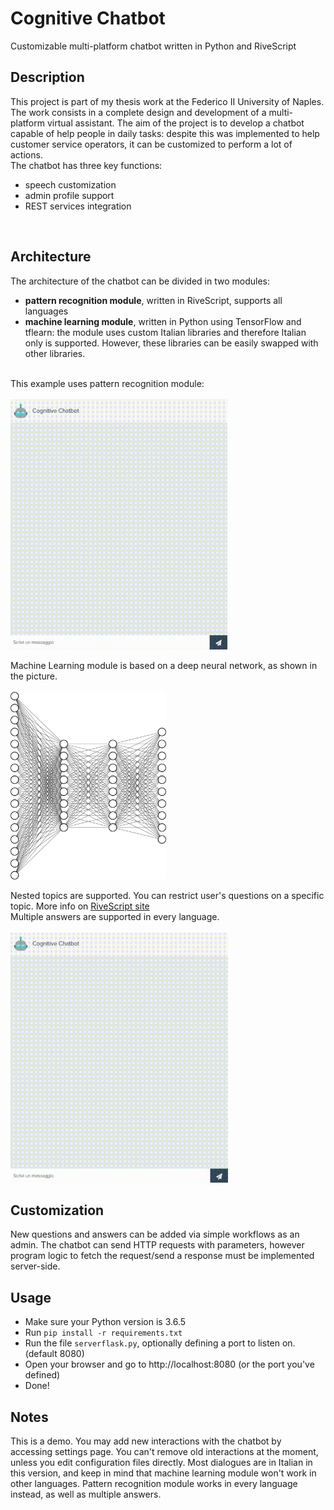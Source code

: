 # Cognitive Chatbot

Customizable multi-platform chatbot written in Python and RiveScript

## Description

This project is part of my thesis work at the Federico II University of Naples. The work consists in a complete design and development of a multi-platform virtual assistant. The aim of the project is to develop a chatbot capable of help people in daily tasks: despite this was implemented to help customer service operators, it can be customized to perform a lot of actions.
<br>The chatbot has three key functions:
- speech customization
- admin profile support
- REST services integration
<br>

## Architecture
The architecture of the chatbot can be divided in two modules:
- **pattern recognition module**, written in RiveScript, supports all languages
- **machine learning module**, written in Python using TensorFlow and tflearn: the module uses custom Italian libraries and 
therefore Italian only is supported. However, these libraries can be easily swapped with other libraries.
<br>
This example uses pattern recognition module:
<br><br>
<img src="https://raw.githubusercontent.com/lucamadd/CognitiveChatbot/master/static/images/chatbot1.gif" title="chatbot1" height="400">

Machine Learning module is based on a deep neural network, as shown in the picture.
<br><br>
<img src="/static/images/Neural Network.png" title="dnn" height="300">

Nested topics are supported. You can restrict user's questions on a specific topic. More info on <a href="https://www.rivescript.com/">RiveScript site</a><br>
Multiple answers are supported in every language.
<br><br>
<img src="https://raw.githubusercontent.com/lucamadd/CognitiveChatbot/master/static/images/chatbot2.gif" title="chatbot2" height="400">

## Customization

New questions and answers can be added via simple workflows as an admin. The chatbot can send HTTP requests with parameters, however program logic to fetch the request/send a response must be implemented server-side.

## Usage

- Make sure your Python version is 3.6.5
- Run ```pip install -r requirements.txt```
- Run the file ```serverflask.py```, optionally defining a port to listen on. (default 8080)
- Open your browser and go to http://localhost:8080 (or the port you've defined)
- Done!

## Notes

This is a demo. You may add new interactions with the chatbot by accessing settings page. You can't remove old interactions at the moment, unless you edit configuration files directly. Most dialogues are in Italian in this version, and keep in mind that machine learning module won't work in other languages. Pattern recognition module works in every language instead, as well as multiple answers.
